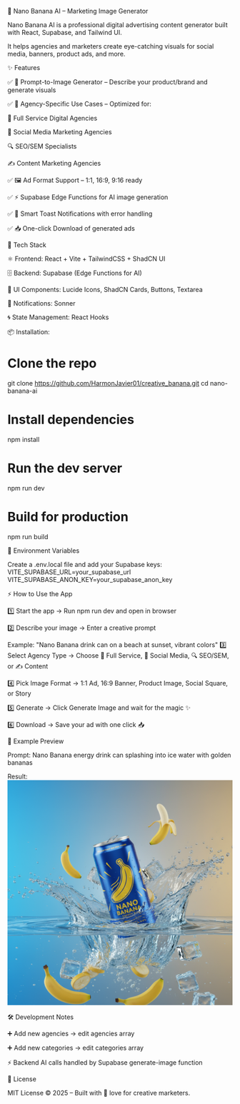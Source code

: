 🍌 Nano Banana AI – Marketing Image Generator

Nano Banana AI is a professional digital advertising content generator built with React, Supabase, and Tailwind UI.

It helps agencies and marketers create eye-catching visuals for social media, banners, product ads, and more.

✨ Features

✅ 🎨 Prompt-to-Image Generator – Describe your product/brand and generate visuals

✅ 🏢 Agency-Specific Use Cases – Optimized for:

🚀 Full Service Digital Agencies

📱 Social Media Marketing Agencies

🔍 SEO/SEM Specialists

✍️ Content Marketing Agencies

✅ 🖼 Ad Format Support – 1:1, 16:9, 9:16 ready

✅ ⚡ Supabase Edge Functions for AI image generation

✅ 🔔 Smart Toast Notifications with error handling

✅ 📥 One-click Download of generated ads

🚀 Tech Stack

⚛️ Frontend: React + Vite + TailwindCSS + ShadCN UI

🗄 Backend: Supabase (Edge Functions for AI)

🎨 UI Components: Lucide Icons, ShadCN Cards, Buttons, Textarea

🔔 Notifications: Sonner

🌀 State Management: React Hooks

📦 Installation:

# Clone the repo

git clone https://github.com/HarmonJavier01/creative_banana.git
cd nano-banana-ai

# Install dependencies

npm install

# Run the dev server

npm run dev

# Build for production

npm run build

🔑 Environment Variables

Create a .env.local file and add your Supabase keys:
VITE_SUPABASE_URL=your_supabase_url
VITE_SUPABASE_ANON_KEY=your_supabase_anon_key

⚡ How to Use the App

1️⃣ Start the app → Run npm run dev and open in browser

2️⃣ Describe your image → Enter a creative prompt

Example: "Nano Banana drink can on a beach at sunset, vibrant colors"
3️⃣ Select Agency Type → Choose 🚀 Full Service, 📱 Social Media, 🔍 SEO/SEM, or ✍️ Content

4️⃣ Pick Image Format → 1:1 Ad, 16:9 Banner, Product Image, Social Square, or Story

5️⃣ Generate → Click Generate Image and wait for the magic ✨

6️⃣ Download → Save your ad with one click 📥

📸 Example Preview

Prompt:
Nano Banana energy drink can splashing into ice water with golden bananas

Result:
![alt tedsaxt](nano-banana-1759474330265.png)

🛠 Development Notes

➕ Add new agencies → edit agencies array

➕ Add new categories → edit categories array

⚡ Backend AI calls handled by Supabase generate-image function

📜 License

MIT License © 2025 – Built with 🍌 love for creative marketers.
